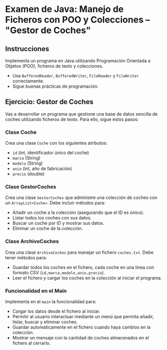 # Examen de Java: Manejo de Ficheros con POO y Colecciones – "Gestor de Coches"

## Instrucciones
Implementa un programa en Java utilizando Programación Orientada a Objetos (POO), ficheros de texto y colecciones.
- Usa `BufferedReader`, `BufferedWriter`, `FileReader` y `FileWriter` correctamente.
- Sigue buenas prácticas de programación.

## Ejercicio: Gestor de Coches
Vas a desarrollar un programa que gestione una base de datos sencilla de coches utilizando ficheros de texto. Para ello, sigue estos pasos:

### Clase Coche
Crea una clase `Coche` con los siguientes atributos:
- `id` (int, identificador único del coche)
- `marca` (String)
- `modelo` (String)
- `anio` (int, año de fabricación)
- `precio` (double)

### Clase GestorCoches
Crea una clase `GestorCoches` que administre una colección de coches con un `ArrayList<Coche>`. Debe incluir métodos para:
- Añadir un coche a la colección (asegurando que el ID es único).
- Listar todos los coches con sus datos.
- Buscar un coche por ID y mostrar sus datos.
- Eliminar un coche de la colección.

### Clase ArchivoCoches
Crea una clase `ArchivoCoches` para manejar un fichero `coches.txt`. Debe tener métodos para:
- Guardar todos los coches en el fichero, cada coche en una línea con formato CSV (`id,marca,modelo,anio,precio`).
- Leer el fichero y cargar los coches en la colección al iniciar el programa.

### Funcionalidad en el Main
Implementa en el `main` la funcionalidad para:
- Cargar los datos desde el fichero al iniciar.
- Permitir al usuario interactuar mediante un menú que permita añadir, listar, buscar y eliminar coches.
- Guardar automáticamente en el fichero cuando haya cambios en la colección.
- Mostrar un mensaje con la cantidad de coches almacenados en el fichero al cerrarlo.
